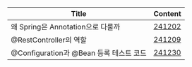 

| Title                           | Content                                         |
|---------------------------------|-------------------------------------------------|
| 왜 Spring은 Annotation으로 다룰까      | [241202](./src/main/java/org/example/TIL241202) |
| @RestController의 역할             | [241209](./src/main/java/org/example/TIL241209) |
| @Configuration과 @Bean 등록 테스트 코드 | [241230](./src/main/java/org/example/TIL241209)|                                      |

